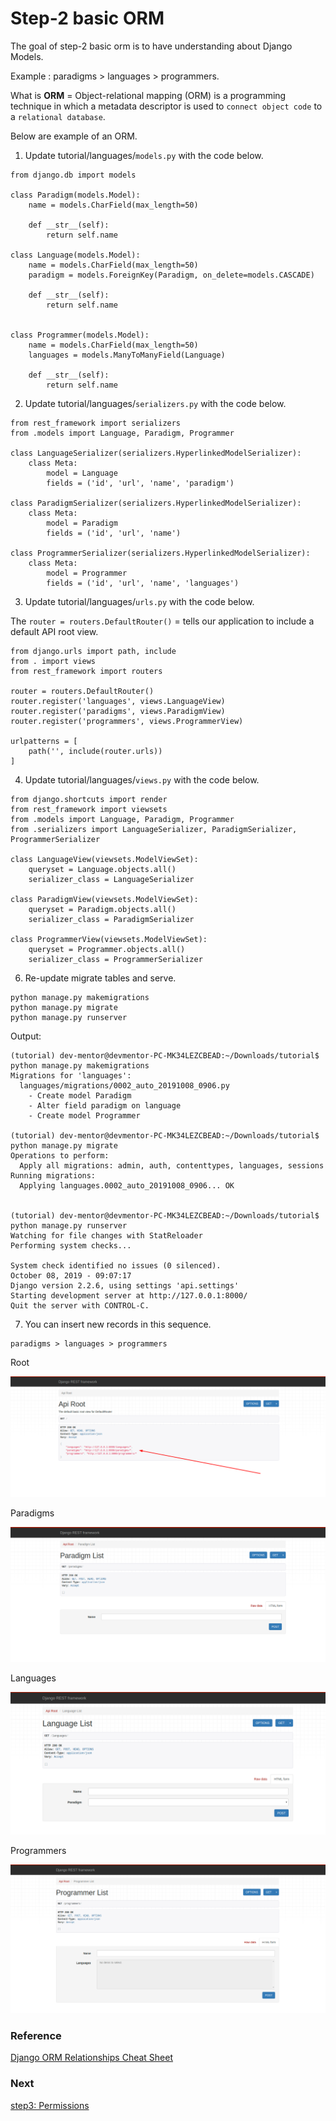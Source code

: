 # Step-2 basic ORM

The goal of step-2 basic orm is to have understanding about Django Models.

Example : paradigms > languages > programmers.

What is **ORM** = Object-relational mapping (ORM) is a programming technique in which a metadata descriptor is used to `connect object code` to a `relational database`.

Below are example of an ORM.

1. Update tutorial/languages/`models.py` with the code below.

```
from django.db import models

class Paradigm(models.Model):
    name = models.CharField(max_length=50)

    def __str__(self):
        return self.name

class Language(models.Model):
    name = models.CharField(max_length=50)
    paradigm = models.ForeignKey(Paradigm, on_delete=models.CASCADE)

    def __str__(self):
        return self.name


class Programmer(models.Model):
    name = models.CharField(max_length=50)
    languages = models.ManyToManyField(Language)

    def __str__(self):
        return self.name
```

2. Update tutorial/languages/`serializers.py` with the code below.

```
from rest_framework import serializers
from .models import Language, Paradigm, Programmer

class LanguageSerializer(serializers.HyperlinkedModelSerializer):
    class Meta:
        model = Language
        fields = ('id', 'url', 'name', 'paradigm')

class ParadigmSerializer(serializers.HyperlinkedModelSerializer):
    class Meta:
        model = Paradigm
        fields = ('id', 'url', 'name')

class ProgrammerSerializer(serializers.HyperlinkedModelSerializer):
    class Meta:
        model = Programmer
        fields = ('id', 'url', 'name', 'languages')
```


3. Update tutorial/languages/`urls.py` with the code below.

The `router = routers.DefaultRouter()` = tells our application to include a default API root view.

```
from django.urls import path, include
from . import views 
from rest_framework import routers 

router = routers.DefaultRouter()
router.register('languages', views.LanguageView)
router.register('paradigms', views.ParadigmView)
router.register('programmers', views.ProgrammerView)

urlpatterns = [
    path('', include(router.urls))
]
```

4. Update tutorial/languages/`views.py` with the code below.

```
from django.shortcuts import render
from rest_framework import viewsets
from .models import Language, Paradigm, Programmer
from .serializers import LanguageSerializer, ParadigmSerializer, ProgrammerSerializer

class LanguageView(viewsets.ModelViewSet):
    queryset = Language.objects.all()
    serializer_class = LanguageSerializer

class ParadigmView(viewsets.ModelViewSet):
    queryset = Paradigm.objects.all()
    serializer_class = ParadigmSerializer

class ProgrammerView(viewsets.ModelViewSet):
    queryset = Programmer.objects.all()
    serializer_class = ProgrammerSerializer
```

6. Re-update migrate tables and serve.

```
python manage.py makemigrations
python manage.py migrate 
python manage.py runserver
```

Output: 

```
(tutorial) dev-mentor@devmentor-PC-MK34LEZCBEAD:~/Downloads/tutorial$ python manage.py makemigrations
Migrations for 'languages':
  languages/migrations/0002_auto_20191008_0906.py
    - Create model Paradigm
    - Alter field paradigm on language
    - Create model Programmer

(tutorial) dev-mentor@devmentor-PC-MK34LEZCBEAD:~/Downloads/tutorial$ python manage.py migrate 
Operations to perform:
  Apply all migrations: admin, auth, contenttypes, languages, sessions
Running migrations:
  Applying languages.0002_auto_20191008_0906... OK


(tutorial) dev-mentor@devmentor-PC-MK34LEZCBEAD:~/Downloads/tutorial$ python manage.py runserver
Watching for file changes with StatReloader
Performing system checks...

System check identified no issues (0 silenced).
October 08, 2019 - 09:07:17
Django version 2.2.6, using settings 'api.settings'
Starting development server at http://127.0.0.1:8000/
Quit the server with CONTROL-C.
```

7. You can insert new records in this sequence.

```
paradigms > languages > programmers
```

Root 

![alt text](root.png)

Paradigms 

![alt text](paradigm-list.png)

Languages 

![alt text](language-list.png)

Programmers

![alt text](programmer-list.png)



### Reference

[Django ORM Relationships Cheat Sheet](https://hackernoon.com/django-orm-relationships-cheat-sheet-14433d6cf68c)


### Next

[step3: Permissions](https://github.com/boomcamp/django-restframework/tree/step3-permissions)

